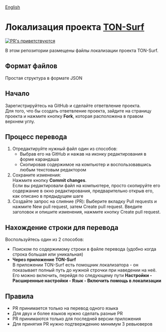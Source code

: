 [English](./README.md)

# Локализация проекта [TON-Surf](https://ton.surf)
[![PR's приветствуются](https://img.shields.io/badge/PRs-welcome-brightgreen.svg?style=flat-square)](http://makeapullrequest.com)

В этом репозитории размещены файлы локализации проекта TON-Surf.

## Формат файлов
Простая структура в формате JSON

## Начало
Зарегистрируйтесь на GitHub и сделайте ответвление проекта.  
Для того, что бы создать ответвление проекта, зайдите на страницу проекта и нажмите кнопку **Fork**, которая расположена в правом верхнем углу.

## Процесс перевода
1) Отредактируйте нужный файл один из способов:
   * Выбрав его на GitHub и нажав на иконку редактирования в форме карандаша
   * Скопировав содержимое на компьютер и воспользовавшись любым текстовым редактором
2) Сохраните изменения:  
   Нажмите кнопку **Commit changes**.  
   Если вы редактировали файл на компьютере, просто скопируйте его содержание в окно редактирования, предварительно открыв его, как описано в предыдущем шаге
3) Создайте запрос на слияние (PR):
   Выберите вкладку Pull requests и нажмите New pull request, затем Create pull request. Введите заголовок и опишите изменения, нажмите кнопку Create pull request.

## Нахождение строки для перевода
Воспользуйтесь один из 2 способов: 
* Поиском по содержимому строки в файле перевода (удобно когда строка большая или уникальная)
* **Через приложение TON-Surf**  
В приложении TON-Surf есть помощник локализатора - он показывает полный путь до нужной строчки при наведении на неё.
Его можно включить, перейдя по следующему пути **Настройки - Расширенные настройки - Язык - Включить помощь в локализации**

## Правила

* PR принимается только на перевод одного языка
* Для двух и более языков нужно сделать разные PR
* PR принимаются только для последней версии приложения
* Для принятия PR нужно подтверждению минимум 3 ревьюверов
